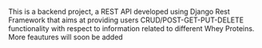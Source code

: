 This is a backend project, a REST API developed using Django Rest Framework that aims at providing users CRUD/POST-GET-PUT-DELETE functionality with respect to information related to different Whey Proteins.
More feautures will soon be added

